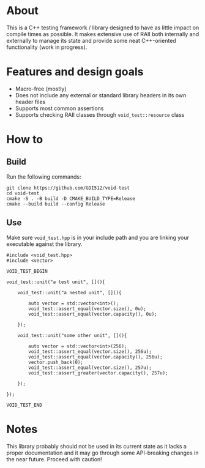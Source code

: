# About
This is a C++ testing framework / library designed to have as little impact on compile times as possible. It makes extensive use of RAII both internally and externally to manage its state and provide some neat C++-oriented functionality (work in progress).

# Features and design goals
* Macro-free (mostly)
* Does not include any external or standard library headers in its own header files
* Supports most common assertions
* Supports checking RAII classes through `void_test::resource` class

# How to

## Build
Run the following commands:

    git clone https://github.com/GDI512/void-test
    cd void-test
    cmake -S . -B build -D CMAKE_BUILD_TYPE=Release
    cmake --build build --config Release

## Use
Make sure `void_test.hpp` is in your include path and you are linking your executable against the library.

    #include <void_test.hpp>
    #include <vector>

    VOID_TEST_BEGIN

    void_test::unit("a test unit", [](){

        void_test::unit("a nested unit", [](){

            auto vector = std::vector<int>();
            void_test::assert_equal(vector.size(), 0u);
            void_test::assert_equal(vector.capacity(), 0u);

        });

        void_test::unit("some other unit", [](){

            auto vector = std::vector<int>(256);
            void_test::assert_equal(vector.size(), 256u);
            void_test::assert_equal(vector.capacity(), 256u);
            vector.push_back(0);
            void_test::assert_equal(vector.size(), 257u);
            void_test::assert_greater(vector.capacity(), 257u);

        });

    });

    VOID_TEST_END

# Notes

This library probably should not be used in its current state as it lacks a proper documentation and it may go through some API-breaking changes in the near future. Proceed with caution!
